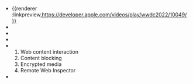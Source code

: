 - {{renderer :linkpreview,https://developer.apple.com/videos/play/wwdc2022/10049/}}
-
-
-
- 1.  Web content interaction
  2. Content blocking
  3. Encrypted media
  4. Remote Web Inspector
-